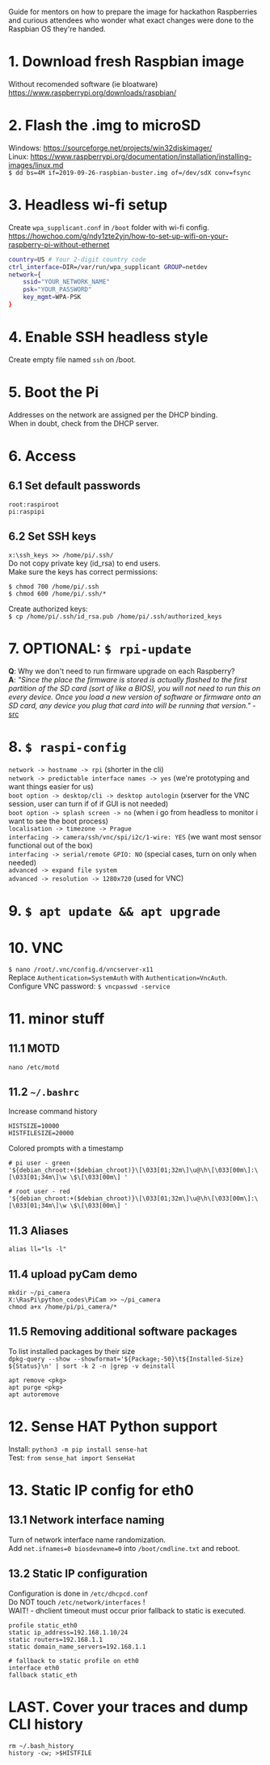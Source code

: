 Guide for mentors on how to prepare the image for hackathon Raspberries and curious attendees who wonder what exact changes were done to the Raspbian OS they're handed. 

# 1. Download fresh Raspbian image
Without recomended software (ie bloatware)<BR>
https://www.raspberrypi.org/downloads/raspbian/

# 2. Flash the .img to microSD
Windows: https://sourceforge.net/projects/win32diskimager/<BR>
Linux: https://www.raspberrypi.org/documentation/installation/installing-images/linux.md<BR>
`$ dd bs=4M if=2019-09-26-raspbian-buster.img of=/dev/sdX conv=fsync`

# 3. Headless wi-fi setup
Create `wpa_supplicant.conf` in `/boot` folder with wi-fi config.<BR>
https://howchoo.com/g/ndy1zte2yjn/how-to-set-up-wifi-on-your-raspberry-pi-without-ethernet
```bash
country=US # Your 2-digit country code
ctrl_interface=DIR=/var/run/wpa_supplicant GROUP=netdev
network={
    ssid="YOUR_NETWORK_NAME"
    psk="YOUR_PASSWORD"
    key_mgmt=WPA-PSK
}
```

# 4. Enable SSH headless style
Create empty file named ```ssh``` on /boot.

# 5. Boot the Pi
Addresses on the network are assigned per the DHCP binding.<BR>
When in doubt, check from the DHCP server.

# 6. Access
## 6.1 Set default passwords
```
root:raspiroot
pi:raspipi
```
## 6.2 Set SSH keys
`x:\ssh_keys >> /home/pi/.ssh/`<BR>
Do not copy private key (id_rsa) to end users.<BR>
Make sure the keys has correct permissions:
~~~~
$ chmod 700 /home/pi/.ssh
$ chmod 600 /home/pi/.ssh/*
~~~~
Create authorized keys:<BR>
`$ cp /home/pi/.ssh/id_rsa.pub /home/pi/.ssh/authorized_keys`

# 7. OPTIONAL: `$ rpi-update`
**Q**: Why we don't need to run firmware upgrade on each Raspberry?<BR>
**A**: *"Since the place the firmware is stored is actually flashed to the first partition of the SD card (sort of like a BIOS), you will not need to run this on every device. Once you load a new version of software or firmware onto an SD card, any device you plug that card into will be running that version."* -[src](https://raspberrypi.stackexchange.com/questions/4355/do-i-still-need-rpi-update-if-i-am-using-the-latest-version-of-raspbian)


# 8. `$ raspi-config`
`network -> hostname -> rpi`  (shorter in the cli)<BR>
`network -> predictable interface names -> yes` (we're prototyping and want things easier for us)<BR>
`boot option -> desktop/cli -> desktop autologin` (xserver for the VNC session, user can turn if of if GUI is not needed)<BR>
`boot option -> splash screen -> no` (when i go from headless to monitor i want to see the boot process)<BR>
`localisation -> timezone -> Prague`<BR>
`interfacing -> camera/ssh/vnc/spi/i2c/1-wire: YES` (we want most sensor functional out of the box)<BR>
`interfacing -> serial/remote GPIO: NO` (special cases, turn on only when needed)<BR>
`advanced -> expand file system`<BR>
`advanced -> resolution -> 1280x720` (used for VNC)


# 9. `$ apt update && apt upgrade`


# 10. VNC
`$ nano /root/.vnc/config.d/vncserver-x11`<BR>
Replace `Authentication=SystemAuth` with `Authentication=VncAuth`.<BR>
Configure VNC password: 
`$ vncpasswd -service`


# 11. minor stuff
## 11.1 MOTD
`nano /etc/motd`
## 11.2 `~/.bashrc`
Increase command history
```
HISTSIZE=10000
HISTFILESIZE=20000
```
Colored prompts with a timestamp
```
# pi user - green
'${debian_chroot:+($debian_chroot)}\[\033[01;32m\]\u@\h\[\033[00m\]:\[\033[01;34m\]\w \$\[\033[00m\] '

# root user - red
'${debian_chroot:+($debian_chroot)}\[\033[01;32m\]\u@\h\[\033[00m\]:\[\033[01;34m\]\w \$\[\033[00m\] '
```

## 11.3 Aliases
`alias ll="ls -l"`


## 11.4 upload pyCam demo
~~~~
mkdir ~/pi_camera
X:\RasPi\python_codes\PiCam >> ~/pi_camera
chmod a+x /home/pi/pi_camera/*
~~~~

## 11.5 Removing additional software packages
To list  installed packages by their size<BR>
`dpkg-query --show --showformat='${Package;-50}\t${Installed-Size} ${Status}\n' | sort -k 2 -n |grep -v deinstall`
```
apt remove <pkg>
apt purge <pkg>
apt autoremove
```

# 12. Sense HAT Python support
Install: `python3 -m pip install sense-hat`<BR>
Test: `from sense_hat import SenseHat`

# 13. Static IP config for eth0
## 13.1 Network interface naming
Turn of network interface name randomization.<BR>
Add `net.ifnames=0 biosdevname=0` into `/boot/cmdline.txt` and reboot.
    
## 13.2 Static IP configuration
Configuration is done in `/etc/dhcpcd.conf`<BR>
Do NOT touch `/etc/network/interfaces` ! <BR>
WAIT! - dhclient timeout must occur prior fallback to static is executed. 

~~~~
profile static_eth0
static ip_address=192.168.1.10/24
static routers=192.168.1.1
static domain_name_servers=192.168.1.1

# fallback to static profile on eth0
interface eth0
fallback static_eth
~~~~

# LAST. Cover your traces and dump CLI history
```
rm ~/.bash_history
history -cw; >$HISTFILE
```
